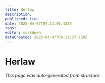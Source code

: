 ```yaml
---
title: Herlaw
description: 
published: true
date: 2025-04-07T09:13:40.422Z
tags: 
editor: markdown
dateCreated: 2025-04-07T09:13:37.720Z
---
```


# Herlaw

*This page was auto-generated from structure.*